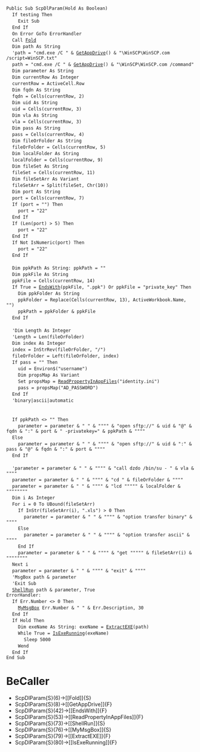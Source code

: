 &nbsp;  &nbsp;  &nbsp;  &nbsp;  
`Public Sub ScpDlParam(Hold As Boolean)`  
&nbsp;&nbsp;&nbsp;&nbsp;`If testing Then`  
&nbsp;&nbsp;&nbsp;&nbsp;&nbsp;&nbsp;&nbsp;&nbsp;`Exit Sub`  
&nbsp;&nbsp;&nbsp;&nbsp;`End If`  
&nbsp;&nbsp;&nbsp;&nbsp;`On Error GoTo ErrorHandler`  
&nbsp;&nbsp;&nbsp;&nbsp;`Call `[`Fold`](Fold)  
&nbsp;&nbsp;&nbsp;&nbsp;`Dim path As String`  
&nbsp;&nbsp;&nbsp;&nbsp;`'path = "cmd.exe /C " & `[`GetAppDrive`](GetAppDrive)`() & "\WinSCP\WinSCP.com /script=WinSCP.txt"`  
&nbsp;&nbsp;&nbsp;&nbsp;`path = "cmd.exe /C " & `[`GetAppDrive`](GetAppDrive)`() & "\WinSCP\WinSCP.com /command"`  
&nbsp;&nbsp;&nbsp;&nbsp;`Dim parameter As String`  
&nbsp;&nbsp;&nbsp;&nbsp;`Dim currentRow As Integer`  
&nbsp;&nbsp;&nbsp;&nbsp;`currentRow = ActiveCell.Row`  
&nbsp;&nbsp;&nbsp;&nbsp;`Dim fqdn As String`  
&nbsp;&nbsp;&nbsp;&nbsp;`fqdn = Cells(currentRow, 2)`  
&nbsp;&nbsp;&nbsp;&nbsp;`Dim uid As String`  
&nbsp;&nbsp;&nbsp;&nbsp;`uid = Cells(currentRow, 3)`  
&nbsp;&nbsp;&nbsp;&nbsp;`Dim vla As String`  
&nbsp;&nbsp;&nbsp;&nbsp;`vla = Cells(currentRow, 3)`  
&nbsp;&nbsp;&nbsp;&nbsp;`Dim pass As String`  
&nbsp;&nbsp;&nbsp;&nbsp;`pass = Cells(currentRow, 4)`  
&nbsp;&nbsp;&nbsp;&nbsp;`Dim fileOrFolder As String`  
&nbsp;&nbsp;&nbsp;&nbsp;`fileOrFolder = Cells(currentRow, 5)`  
&nbsp;&nbsp;&nbsp;&nbsp;`Dim localFolder As String`  
&nbsp;&nbsp;&nbsp;&nbsp;`localFolder = Cells(currentRow, 9)`  
&nbsp;&nbsp;&nbsp;&nbsp;`Dim fileSet As String`  
&nbsp;&nbsp;&nbsp;&nbsp;`fileSet = Cells(currentRow, 11)`  
&nbsp;&nbsp;&nbsp;&nbsp;`Dim fileSetArr As Variant`  
&nbsp;&nbsp;&nbsp;&nbsp;`fileSetArr = Split(fileSet, Chr(10))`  
&nbsp;&nbsp;&nbsp;&nbsp;`Dim port As String`  
&nbsp;&nbsp;&nbsp;&nbsp;`port = Cells(currentRow, 7)`  
&nbsp;&nbsp;&nbsp;&nbsp;`If (port = "") Then`  
&nbsp;&nbsp;&nbsp;&nbsp;&nbsp;&nbsp;&nbsp;&nbsp;`port = "22"`  
&nbsp;&nbsp;&nbsp;&nbsp;`End If`  
&nbsp;&nbsp;&nbsp;&nbsp;`If (Len(port) > 5) Then`  
&nbsp;&nbsp;&nbsp;&nbsp;&nbsp;&nbsp;&nbsp;&nbsp;`port = "22"`  
&nbsp;&nbsp;&nbsp;&nbsp;`End If`  
&nbsp;&nbsp;&nbsp;&nbsp;`If Not IsNumeric(port) Then`  
&nbsp;&nbsp;&nbsp;&nbsp;&nbsp;&nbsp;&nbsp;&nbsp;`port = "22"`  
&nbsp;&nbsp;&nbsp;&nbsp;`End If`  
&nbsp;  &nbsp;  &nbsp;  &nbsp;  
&nbsp;&nbsp;&nbsp;&nbsp;`Dim ppkPath As String: ppkPath = ""`  
&nbsp;&nbsp;&nbsp;&nbsp;`Dim ppkFile As String`  
&nbsp;&nbsp;&nbsp;&nbsp;`ppkFile = Cells(currentRow, 14)`  
&nbsp;&nbsp;&nbsp;&nbsp;`If True = `[`EndsWith`](EndsWith)`(ppkFile, ".ppk") Or ppkFile = "private_key" Then`  
&nbsp;&nbsp;&nbsp;&nbsp;&nbsp;&nbsp;&nbsp;&nbsp;`Dim ppkFolder As String`  
&nbsp;&nbsp;&nbsp;&nbsp;&nbsp;&nbsp;&nbsp;&nbsp;`ppkFolder = Replace(Cells(currentRow, 13), ActiveWorkbook.Name, "")`  
&nbsp;&nbsp;&nbsp;&nbsp;&nbsp;&nbsp;&nbsp;&nbsp;`ppkPath = ppkFolder & ppkFile`  
&nbsp;&nbsp;&nbsp;&nbsp;`End If`  
&nbsp;  &nbsp;  &nbsp;  &nbsp;  
&nbsp;&nbsp;&nbsp;&nbsp;`'Dim Length As Integer`  
&nbsp;&nbsp;&nbsp;&nbsp;`'Length = Len(fileOrFolder)`  
&nbsp;&nbsp;&nbsp;&nbsp;`Dim index As Integer`  
&nbsp;&nbsp;&nbsp;&nbsp;`index = InStrRev(fileOrFolder, "/")`  
&nbsp;&nbsp;&nbsp;&nbsp;`fileOrFolder = Left(fileOrFolder, index)`  
&nbsp;&nbsp;&nbsp;&nbsp;`If pass = "" Then`  
&nbsp;&nbsp;&nbsp;&nbsp;&nbsp;&nbsp;&nbsp;&nbsp;`uid = Environ$("username")`  
&nbsp;&nbsp;&nbsp;&nbsp;&nbsp;&nbsp;&nbsp;&nbsp;`Dim propsMap As Variant`  
&nbsp;&nbsp;&nbsp;&nbsp;&nbsp;&nbsp;&nbsp;&nbsp;`Set propsMap = `[`ReadPropertyInAppFiles`](ReadPropertyInAppFiles)`("identity.ini")`  
&nbsp;&nbsp;&nbsp;&nbsp;&nbsp;&nbsp;&nbsp;&nbsp;`pass = propsMap("AD_PASSWORD")`  
&nbsp;&nbsp;&nbsp;&nbsp;`End If`  
&nbsp;&nbsp;&nbsp;&nbsp;`'binary|ascii|automatic`  
&nbsp;  &nbsp;  &nbsp;  &nbsp;  
&nbsp;  &nbsp;  &nbsp;  &nbsp;  
&nbsp;&nbsp;&nbsp;&nbsp;`If ppkPath <> "" Then`  
&nbsp;&nbsp;&nbsp;&nbsp;&nbsp;&nbsp;&nbsp;&nbsp;`parameter = parameter & " " & """" & "open sftp://" & uid & "@" & fqdn & ":" & port & " -privatekey=" & ppkPath & """"`  
&nbsp;&nbsp;&nbsp;&nbsp;`Else`  
&nbsp;&nbsp;&nbsp;&nbsp;&nbsp;&nbsp;&nbsp;&nbsp;`parameter = parameter & " " & """" & "open sftp://" & uid & ":" & pass & "@" & fqdn & ":" & port & """"`  
&nbsp;&nbsp;&nbsp;&nbsp;`End If`  
&nbsp;  &nbsp;  &nbsp;  &nbsp;  
&nbsp;&nbsp;&nbsp;&nbsp;`'parameter = parameter & " " & """" & "call dzdo /bin/su - " & vla & """"`  
&nbsp;&nbsp;&nbsp;&nbsp;`parameter = parameter & " " & """" & "cd " & fileOrFolder & """"`  
&nbsp;&nbsp;&nbsp;&nbsp;`parameter = parameter & " " & """" & "lcd """"" & localFolder & """"""""`  
&nbsp;&nbsp;&nbsp;&nbsp;`Dim i As Integer`  
&nbsp;&nbsp;&nbsp;&nbsp;`For i = 0 To UBound(fileSetArr)`  
&nbsp;&nbsp;&nbsp;&nbsp;&nbsp;&nbsp;&nbsp;&nbsp;`If InStr(fileSetArr(i), ".xls") > 0 Then`  
&nbsp;&nbsp;&nbsp;&nbsp;&nbsp;&nbsp;&nbsp;&nbsp;&nbsp;&nbsp;&nbsp;&nbsp;`parameter = parameter & " " & """" & "option transfer binary" & """"`  
&nbsp;&nbsp;&nbsp;&nbsp;&nbsp;&nbsp;&nbsp;&nbsp;`Else`  
&nbsp;&nbsp;&nbsp;&nbsp;&nbsp;&nbsp;&nbsp;&nbsp;&nbsp;&nbsp;&nbsp;&nbsp;`parameter = parameter & " " & """" & "option transfer ascii" & """"`  
&nbsp;&nbsp;&nbsp;&nbsp;&nbsp;&nbsp;&nbsp;&nbsp;`End If`  
&nbsp;&nbsp;&nbsp;&nbsp;&nbsp;&nbsp;&nbsp;&nbsp;`parameter = parameter & " " & """" & "get """"" & fileSetArr(i) & """"""""`  
&nbsp;&nbsp;&nbsp;&nbsp;`Next i`  
&nbsp;&nbsp;&nbsp;&nbsp;`parameter = parameter & " " & """" & "exit" & """"`  
&nbsp;&nbsp;&nbsp;&nbsp;`'MsgBox path & parameter`  
&nbsp;&nbsp;&nbsp;&nbsp;`'Exit Sub`  
&nbsp;&nbsp;&nbsp;&nbsp;[`ShellRun`](ShellRun)` path & parameter, True`  
`ErrorHandler:`  
&nbsp;&nbsp;&nbsp;&nbsp;`If Err.Number <> 0 Then`  
&nbsp;&nbsp;&nbsp;&nbsp;&nbsp;&nbsp;&nbsp;&nbsp;[`MyMsgBox`](MyMsgBox)` Err.Number & " " & Err.Description, 30`  
&nbsp;&nbsp;&nbsp;&nbsp;`End If`  
&nbsp;&nbsp;&nbsp;&nbsp;`If Hold Then`  
&nbsp;&nbsp;&nbsp;&nbsp;&nbsp;&nbsp;&nbsp;&nbsp;`Dim exeName As String: exeName = `[`ExtractEXE`](ExtractEXE)`(path)`  
&nbsp;&nbsp;&nbsp;&nbsp;&nbsp;&nbsp;&nbsp;&nbsp;`While True = `[`IsExeRunning`](IsExeRunning)`(exeName)`  
&nbsp;&nbsp;&nbsp;&nbsp;&nbsp;&nbsp;&nbsp;&nbsp;&nbsp;&nbsp;&nbsp;&nbsp;`Sleep 5000`  
&nbsp;&nbsp;&nbsp;&nbsp;&nbsp;&nbsp;&nbsp;&nbsp;`Wend`  
&nbsp;&nbsp;&nbsp;&nbsp;`End If`  
`End Sub`  


# BeCaller
- ScpDlParam{S}(6)->[[Fold]]{S}
- ScpDlParam{S}(8)->[[GetAppDrive]]{F}
- ScpDlParam{S}(42)->[[EndsWith]]{F}
- ScpDlParam{S}(53)->[[ReadPropertyInAppFiles]]{F}
- ScpDlParam{S}(73)->[[ShellRun]]{S}
- ScpDlParam{S}(76)->[[MyMsgBox]]{S}
- ScpDlParam{S}(79)->[[ExtractEXE]]{F}
- ScpDlParam{S}(80)->[[IsExeRunning]]{F}

